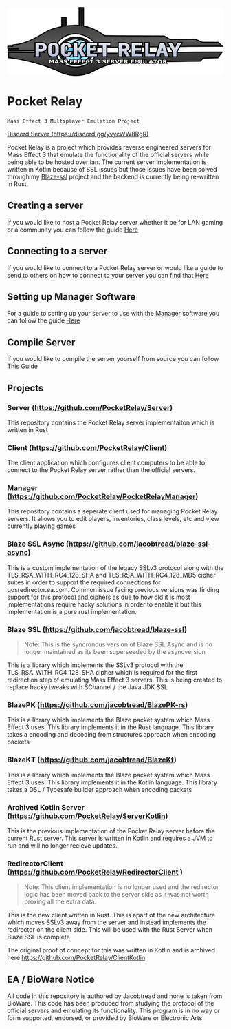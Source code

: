 <img src="https://raw.githubusercontent.com/PocketRelay/.github/main/assets/logo-new-text.svg" width="100%" height="160px">

# Pocket Relay

`Mass Effect 3 Multiplayer Emulation Project`

[Discord Server (https://discord.gg/yvycWW8RgR)](https://discord.gg/yvycWW8RgR)

Pocket Relay is a project which provides reverse engineered servers for Mass Effect 3 that emulate
the functionality of the official servers while being able to be hosted over lan. The current server
implementation is written in Kotlin because of SSL issues but those issues have been solved through my
[Blaze-ssl](https://github.com/jacobtread/blaze-ssl) project and the backend is currently being re-written
in Rust.

## Creating a server

If you would like to host a Pocket Relay server whether it be for LAN gaming or a community you can follow the
guide [Here](https://github.com/PocketRelay/.github/blob/main/manual/SETUP_SERVER.md)

## Connecting to a server

If you would like to connect to a Pocket Relay server or would like a guide to send to others on how to connect
to your server you can find that [Here](https://github.com/PocketRelay/.github/blob/main/manual/SETUP_CLIENT.md)

## Setting up Manager Software

For a guide to setting up your server to use with the [Manager](https://github.com/PocketRelay/PocketRelayManager) software
you can follow the guide [Here](https://github.com/PocketRelay/.github/blob/main/manual/MANAGER_SETUP.md)

## Compile Server 

If you would like to compile the server yourself from source you can follow [This](https://github.com/PocketRelay/.github/blob/main/manual/BUILDING.md) Guide


## Projects

### Server (https://github.com/PocketRelay/Server)

This repository contains the Pocket Relay server implementaiton which is written in Rust

### Client (https://github.com/PocketRelay/Client)
The client application which configures client computers to be able to connect to the 
Pocket Relay server rather than the official servers.

### Manager (https://github.com/PocketRelay/PocketRelayManager)

This repository contains a seperate client used for managing Pocket Relay servers. It allows you to edit players, inventories, class levels, etc and view currently playing games

### Blaze SSL Async (https://github.com/jacobtread/blaze-ssl-async)

This is a custom implementation of the legacy SSLv3 protocol along with the 
TLS_RSA_WITH_RC4_128_SHA and TLS_RSA_WITH_RC4_128_MD5 cipher suites in order to 
support the required connections for gosredirector.ea.com. Common issue facing previous versions was finding support for this protocol and ciphers as due to how old it is most implementations require hacky solutions in order to enable it but this implementation is a pure rust implementation.

### Blaze SSL (https://github.com/jacobtread/blaze-ssl)

> Note: This is the syncronous version of Blaze SSL Async and is no longer maintained as its been superseeded by the asyncversion

This is a library which implements the SSLv3 protocol with the TLS_RSA_WITH_RC4_128_SHA cipher which is 
required for the first redirection step of emulating Mass Effect 3 servers. This is being created to 
replace hacky tweaks with SChannel / the Java JDK SSL

### BlazePK (https://github.com/jacobtread/BlazePK-rs)

This is a library which implements the Blaze packet system which Mass Effect 3 uses. This library
implements it in the Rust language. This library takes a encoding and decoding from structures 
approach when encoding packets

### BlazeKT (https://github.com/jacobtread/BlazeKt)

This is a library which implements the Blaze packet system which Mass Effect 3 uses. This library
implements it in the Kotlin language. This library takes a DSL / Typesafe builder approach when 
encoding packets

### Archived Kotlin Server (https://github.com/PocketRelay/ServerKotlin)
This is the previous implementation of the Pocket Relay server before the current Rust server. This
server is written in Kotlin and requires a JVM to run and will no longer recieve updates.

### RedirectorClient  (https://github.com/PocketRelay/RedirectorClient )

> Note: This client implementation is no longer used and the redirector logic has been moved back
> to the server side as it was not worth proxing all the extra data.

This is the new client written in Rust. This is apart of the new architecture which moves SSLv3 away from
the server and instead implements the redirector on the client side. This will be used with the Rust Server
when Blaze SSL is complete

The original proof of concept for this was written in Kotlin and is archived here https://github.com/PocketRelay/ClientKotlin

## EA / BioWare Notice
All code in this repository is authored by Jacobtread and none is taken from BioWare. This code has been 
produced from studying the protocol of the official servers and emulating its functionality. This program is in no way or form supported, endorsed, or provided by BioWare or Electronic Arts.
